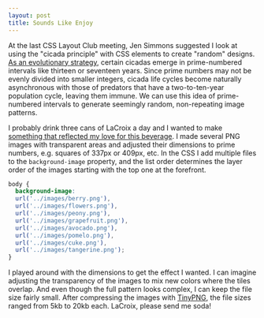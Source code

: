 ```yaml
---
layout: post
title: Sounds Like Enjoy
---
```

At the last CSS Layout Club meeting, Jen Simmons suggested I look at using the "cicada principle" with CSS elements to create "random" designs. [As an evolutionary strategy](http://www.newyorker.com/tech/elements/the-cicadas-love-affair-with-prime-numbers), certain cicadas emerge in prime-numbered intervals like thirteen or seventeen years. Since prime numbers may not be evenly divided into smaller integers, cicada life cycles become naturally asynchronous with those of predators that have a two-to-ten-year population cycle, leaving them immune. We can use this idea of prime-numbered intervals to generate seemingly random, non-repeating image patterns.

I probably drink three cans of LaCroix a day and I wanted to make [something that reflected my love for this beverage](http://jingyufanclub.co/la-croy/). I made several PNG images with transparent areas and adjusted their dimensions to prime numbers, e.g. squares of 337px or 409px, etc. In the CSS I add multiple files to the `background-image` property, and the list order determines the layer order of the images starting with the top one at the forefront.
```css
body {
  background-image:
  url('../images/berry.png'),
  url('../images/flowers.png'),
  url('../images/peony.png'),
  url('../images/grapefruit.png'),
  url('../images/avocado.png'),
  url('../images/pomelo.png'),
  url('../images/cuke.png'),
  url('../images/tangerine.png');
}
```
I played around with the dimensions to get the effect I wanted. I can imagine adjusting the transparency of the images to mix new colors where the tiles overlap. And even though the full pattern looks complex, I can keep the file size fairly small. After compressing the images with [TinyPNG](https://tinypng.com/), the file sizes ranged from 5kb to 20kb each. LaCroix, please send me soda!
